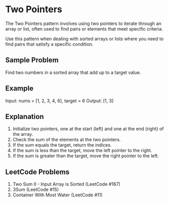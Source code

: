 # Two Pointers
The Two Pointers pattern involves using two pointers to iterate through an array or list, 
often used to find pairs or elements that meet specific criteria.

Use this pattern when dealing with sorted arrays or lists where you need to find pairs 
that satisfy a specific condition.   

## Sample Problem
Find two numbers in a sorted array that add up to a target value.

## Example
Input: nums = [1, 2, 3, 4, 6], target = 6
Output: [1, 3]

## Explanation
1. Initialize two pointers, one at the start (left) and one at the end (right) of the array.
2. Check the sum of the elements at the two pointers.
3. If the sum equals the target, return the indices.
4. If the sum is less than the target, move the left pointer to the right.
5. If the sum is greater than the target, move the right pointer to the left.

## LeetCode Problems
1. Two Sum II - Input Array is Sorted (LeetCode #167)
2. 3Sum (LeetCode #15)
3. Container With Most Water (LeetCode #11)